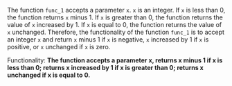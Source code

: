 The function `func_1` accepts a parameter `x`. `x` is an integer. If `x` is less than 0, the function returns `x` minus 1. If `x` is greater than 0, the function returns the value of `x` increased by 1. If `x` is equal to 0, the function returns the value of `x` unchanged. Therefore, the functionality of the function `func_1` is to accept an integer `x` and return `x` minus 1 if `x` is negative, `x` increased by 1 if `x` is positive, or `x` unchanged if `x` is zero. 

Functionality: **The function accepts a parameter x, returns x minus 1 if x is less than 0; returns x increased by 1 if x is greater than 0; returns x unchanged if x is equal to 0.**